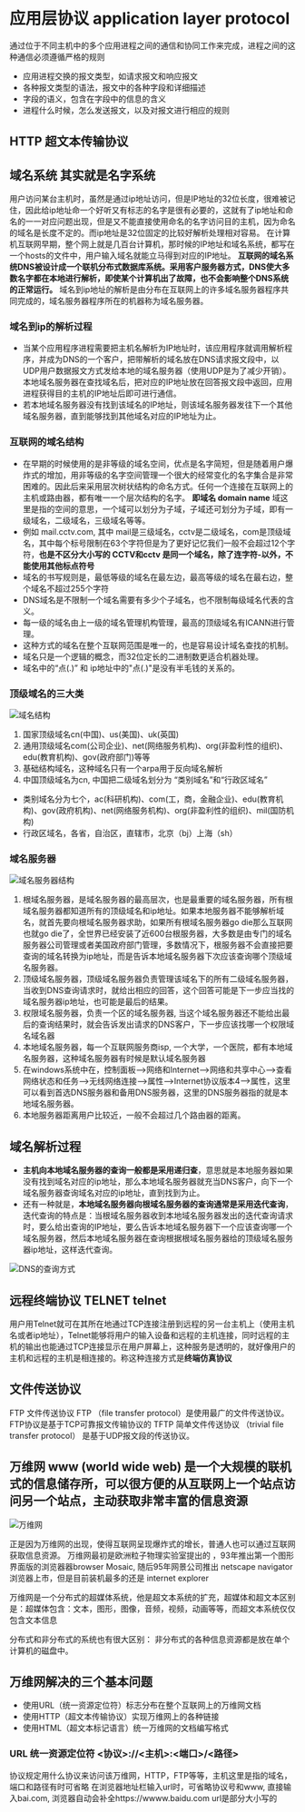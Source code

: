 # 应用层协议 application layer protocol

通过位于不同主机中的多个应用进程之间的通信和协同工作来完成，进程之间的这种通信必须遵循严格的规则

- 应用进程交换的报文类型，如请求报文和响应报文
- 各种报文类型的语法，报文中的各种字段和详细描述
- 字段的语义，包含在字段中的信息的含义
- 进程什么时候，怎么发送报文，以及对报文进行相应的规则

## HTTP 超文本传输协议

## 域名系统 其实就是名字系统

用户访问某台主机时，虽然是通过ip地址访问，但是IP地址的32位长度，很难被记住，因此给ip地址命一个好听又有标志的名字是很有必要的，这就有了ip地址和命名的一一对应问题出现，但是又不能直接使用命名的名字访问目的主机，因为命名的域名是长度不定的。而ip地址是32位固定的比较好解析处理相对容易。
在计算机互联网早期，整个网上就是几百台计算机，那时候的IP地址和域名系统，都写在一个hosts的文件中，用户输入域名就能立马得到对应的IP地址。
**互联网的域名系统DNS被设计成一个联机分布式数据库系统。采用客户服务器方式，DNS使大多数名字都在本地进行解析，即使某个计算机出了故障，也不会影响整个DNS系统的正常运行。**
域名到ip地址的解析是由分布在互联网上的许多域名服务器程序共同完成的，域名服务器程序所在的机器称为域名服务器。

### 域名到ip的解析过程

- 当某个应用程序进程需要把主机名解析为IP地址时，该应用程序就调用解析程序，并成为DNS的一个客户，把带解析的域名放在DNS请求报文段中，以UDP用户数据报文方式发给本地的域名服务器（使用UDP是为了减少开销）。本地域名服务器在查找域名后，把对应的IP地址放在回答报文段中返回，应用进程获得目的主机的IP地址后即可进行通信。
- 若本地域名服务器没有找到该域名的IP地址，则该域名服务器发往下一个其他域名服务器，直到能够找到其他域名对应的IP地址为止。

### 互联网的域名结构

- 在早期的时候使用的是非等级的域名空间，优点是名字简短，但是随着用户爆炸式的增加，用非等级的名字空间管理一个很大的经常变化的名字集合是非常困难的。因此后来采用层次树状结构的命名方式。任何一个连接在互联网上的主机或路由器，都有唯一一个层次结构的名字。 **即域名 domain name** 域这里是指的空间的意思，一个域可以划分为子域，子域还可划分为子域，即有一级域名，二级域名，三级域名等等。
- 例如 mail.cctv.com, 其中 mail是三级域名，cctv是二级域名，com是顶级域名，其中每个标号限制在63个字符但是为了更好记忆我们一般不会超过12个字符，**也是不区分大小写的 CCTV和cctv 是同一个域名，除了连字符-以外，不能使用其他标点符号**
- 域名的书写规则是，最低等级的域名在最左边，最高等级的域名在最右边，整个域名不超过255个字符
- DNS域名是不限制一个域名需要有多少个子域名，也不限制每级域名代表的含义。
- 每一级的域名由上一级的域名管理机构管理，最高的顶级域名有ICANN进行管理。
- 这种方式的域名在整个互联网范围是唯一的，也是容易设计域名查找的机制。
- 域名只是一个逻辑的概念，而32位定长的二进制数更适合机器处理。
- 域名中的“点(.)” 和 ip地址中的"点(.)"是没有半毛钱的关系的。

### 顶级域名的三大类

![域名结构](./域名结构.png)

1. 国家顶级域名cn(中国)、us(美国)、uk(英国)
1. 通用顶级域名com(公司企业)、net(网络服务机构)、org(非盈利性的组织)、edu(教育机构)、gov(政府部门)等等
1. 基础结构域名，这种域名只有一个arpa用于反向域名解析
1. 中国顶级域名为cn, 中国把二级域名划分为 “类别域名”和“行政区域名”

- 类别域名分为七个，ac(科研机构)、com(工，商，金融企业)、edu(教育机构)、gov(政府机构)、net(网络服务机构)、org(非盈利性的组织)、mil(国防机构)
- 行政区域名，各省，自治区，直辖市，北京（bj）上海（sh）

### 域名服务器

![域名服务器结构](./域名服务器结构.png)

1. 根域名服务器，是域名服务器的最高层次，也是最重要的域名服务器，所有根域名服务器都知道所有的顶级域名和ip地址。如果本地服务器不能够解析域名，就首先要向根域名服务器求助，如果所有根域名服务器go die那么互联网也就go die了，全世界已经安装了近600台根服务器，大多数是由专门的域名服务器公司管理或者美国政府部门管理，多数情况下，根服务器不会直接把要查询的域名转换为ip地址，而是告诉本地域名服务器下次应该查询哪个顶级域名服务器。
2. 顶级域名服务器，顶级域名服务器负责管理该域名下的所有二级域名服务器，当收到DNS查询请求时，就给出相应的回答，这个回答可能是下一步应当找的域名服务器ip地址，也可能是最后的结果。
3. 权限域名服务器，负责一个区的域名服务器, 当这个域名服务器还不能给出最后的查询结果时，就会告诉发出请求的DNS客户，下一步应该找哪一个权限域名域名器
4. 本地域名服务器，每一个互联网服务商isp, 一个大学，一个医院，都有本地域名服务器，这种域名服务器有时候是默认域名服务器
5. 在windows系统中在，控制面板-->网络和Internet-->网络和共享中心-->查看网络状态和任务-->无线网络连接——>属性-->Internet协议版本4-->属性，这里可以看到首选DNS服务器和备用DNS服务器，这里的DNS服务器指的就是本地域名服务器。
6. 本地服务器距离用户比较近，一般不会超过几个路由器的距离。

## 域名解析过程

- **主机向本地域名服务器的查询一般都是采用递归查**，意思就是本地服务器如果没有找到域名对应的ip地址，那么本地域名服务器就充当DNS客户，向下一个域名服务器查询域名对应的ip地址，直到找到为止。
- 还有一种就是，**本地域名服务器向根域名服务器的查询通常是采用迭代查询**，迭代查询的特点是：当根域名服务器收到本地域名服务器发出的迭代查询请求时，要么给出查询的IP地址，要么告诉本地域名服务器下一个应该查询哪一个域名服务器，然后本地域名服务器在查询根据根域名服务器给的顶级域名服务器ip地址，这样迭代查询。

![DNS的查询方式](./DNS的查询方式.png)

## 远程终端协议 TELNET telnet

用户用Telnet就可在其所在地通过TCP连接注册到远程的另一台主机上（使用主机名或者ip地址），Telnet能够将用户的输入设备和远程的主机连接，同时远程的主机的输出也能通过TCP连接显示在用户屏幕上，这种服务是透明的，就好像用户的主机和远程的主机是相连接的。称这种连接方式是**终端仿真协议**

## 文件传送协议

FTP 文件传送协议 FTP （file transfer protocol）是使用最广的文件传送协议。FTP协议是基于TCP可靠报文传输协议的
TFTP 简单文件传送协议 （trivial file transfer protocol） 是基于UDP报文段的传送协议。

## 万维网 www (world wide web) 是一个大规模的联机式的信息储存所，可以很方便的从互联网上一个站点访问另一个站点，主动获取非常丰富的信息资源

![万维网](./万维网.png)

正是因为万维网的出现，使得互联网呈现爆炸式的增长，普通人也可以通过互联网获取信息资源。
万维网最初是欧洲粒子物理实验室提出的 ，93年推出第一个图形界面版的浏览器器browser Mosaic, 随后95年网景公司推出
netscape navigator 浏览器上市，但是目前装机最多的还是 internet explorer

万维网是一个分布式的超媒体系统，他是超文本系统的扩充，超媒体和超文本区别是：超媒体包含：文本，图形，图像，音频，视频，动画等等，而超文本系统仅仅包含文本信息

分布式和非分布式的系统也有很大区别： 非分布式的各种信息资源都是放在单个计算机的磁盘中。

## 万维网解决的三个基本问题

- 使用URL（统一资源定位符）标志分布在整个互联网上的万维网文档
- 使用HTTP（超文本传输协议）实现万维网上的各种链接
- 使用HTML（超文本标记语言）统一万维网的文档编写格式

### URL 统一资源定位符 <协议>://<主机>:<端口>/<路径>

协议规定用什么协议来访问该万维网，HTTP，FTP等等，主机这里是指的域名，端口和路径有时可省略
在浏览器地址栏输入url时，可省略协议号和www, 直接输入bai.com, 浏览器自动会补全https://wwww.baidu.com
url是部分大小写的
